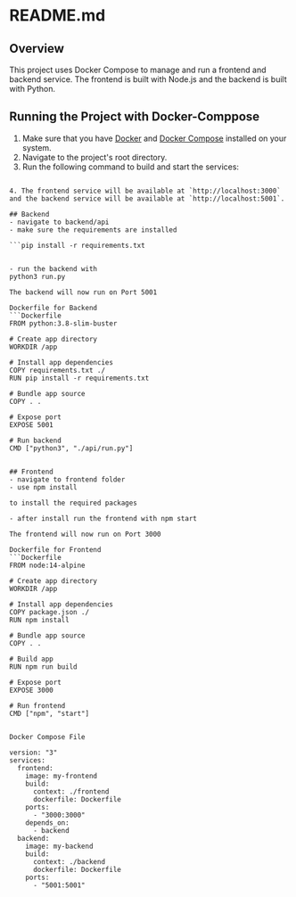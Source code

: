 # README.md

## Overview
This project uses Docker Compose to manage and run a frontend and backend service. The frontend is built with Node.js and the backend is built with Python. 

## Running the Project with Docker-Comppose
1. Make sure that you have [Docker](https://www.docker.com/) and [Docker Compose](https://docs.docker.com/compose/) installed on your system.
2. Navigate to the project's root directory.
3. Run the following command to build and start the services:

```docker-compose up --build

4. The frontend service will be available at `http://localhost:3000` and the backend service will be available at `http://localhost:5001`.

## Backend
- navigate to backend/api 
- make sure the requirements are installed 

```pip install -r requirements.txt

 
- run the backend with
python3 run.py

The backend will now run on Port 5001

Dockerfile for Backend
```Dockerfile
FROM python:3.8-slim-buster

# Create app directory
WORKDIR /app

# Install app dependencies
COPY requirements.txt ./
RUN pip install -r requirements.txt

# Bundle app source
COPY . .

# Expose port
EXPOSE 5001

# Run backend
CMD ["python3", "./api/run.py"]


## Frontend
- navigate to frontend folder
- use npm install

to install the required packages

- after install run the frontend with npm start

The frontend will now run on Port 3000

Dockerfile for Frontend
```Dockerfile
FROM node:14-alpine

# Create app directory
WORKDIR /app

# Install app dependencies
COPY package.json ./
RUN npm install

# Bundle app source
COPY . .

# Build app
RUN npm run build

# Expose port
EXPOSE 3000

# Run frontend
CMD ["npm", "start"]


Docker Compose File

version: "3"
services:
  frontend:
    image: my-frontend
    build:
      context: ./frontend
      dockerfile: Dockerfile
    ports:
      - "3000:3000"
    depends_on:
      - backend
  backend:
    image: my-backend
    build:
      context: ./backend
      dockerfile: Dockerfile
    ports:
      - "5001:5001"








